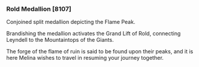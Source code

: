 ### Rold Medallion [8107]

Conjoined split medallion depicting the Flame Peak.

Brandishing the medallion activates the Grand Lift of Rold, connecting Leyndell to the Mountaintops of the Giants.

The forge of the flame of ruin is said to be found upon their peaks, and it is here Melina wishes to travel in resuming your journey together.